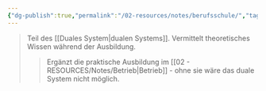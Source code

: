 ```yaml
---
{"dg-publish":true,"permalink":"/02-resources/notes/berufsschule/","tags":["ausbildung/institution","duales-system"],"noteIcon":"","updated":"2025-09-05T10:12:28.377+02:00"}
---
```


>Teil des [[Duales System\|dualen Systems]]. Vermittelt theoretisches Wissen während der Ausbildung.
>>Ergänzt die praktische Ausbildung im [[02 - RESOURCES/Notes/Betrieb\|Betrieb]] - ohne sie wäre das duale System nicht möglich.